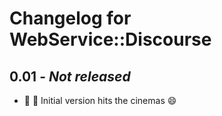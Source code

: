 # Changelog for WebService::Discourse

## 0.01 - *Not released*
  - :tada: :art: Initial version hits the cinemas :smile:
